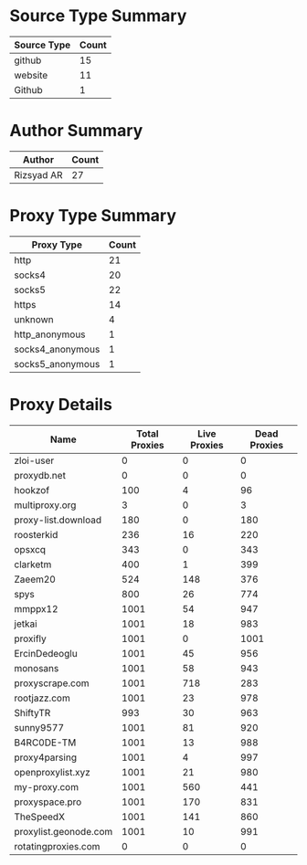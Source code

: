 # Source Type Summary

| Source Type | Count |
|-------------|-------|
| github | 15 |
| website | 11 |
| Github | 1 |


# Author Summary

| Author | Count |
|--------|-------|
| Rizsyad AR | 27 |


# Proxy Type Summary

| Proxy Type | Count |
|------------|-------|
| http | 21 |
| socks4 | 20 |
| socks5 | 22 |
| https | 14 |
| unknown | 4 |
| http_anonymous | 1 |
| socks4_anonymous | 1 |
| socks5_anonymous | 1 |


# Proxy Details

| Name | Total Proxies | Live Proxies | Dead Proxies |
|------|---------------|--------------|---------------|
| zloi-user | 0 | 0 | 0 |
| proxydb.net | 0 | 0 | 0 |
| hookzof | 100 | 4 | 96 |
| multiproxy.org | 3 | 0 | 3 |
| proxy-list.download | 180 | 0 | 180 |
| roosterkid | 236 | 16 | 220 |
| opsxcq | 343 | 0 | 343 |
| clarketm | 400 | 1 | 399 |
| Zaeem20 | 524 | 148 | 376 |
| spys | 800 | 26 | 774 |
| mmppx12 | 1001 | 54 | 947 |
| jetkai | 1001 | 18 | 983 |
| proxifly | 1001 | 0 | 1001 |
| ErcinDedeoglu | 1001 | 45 | 956 |
| monosans | 1001 | 58 | 943 |
| proxyscrape.com | 1001 | 718 | 283 |
| rootjazz.com | 1001 | 23 | 978 |
| ShiftyTR | 993 | 30 | 963 |
| sunny9577 | 1001 | 81 | 920 |
| B4RC0DE-TM | 1001 | 13 | 988 |
| proxy4parsing | 1001 | 4 | 997 |
| openproxylist.xyz | 1001 | 21 | 980 |
| my-proxy.com | 1001 | 560 | 441 |
| proxyspace.pro | 1001 | 170 | 831 |
| TheSpeedX | 1001 | 141 | 860 |
| proxylist.geonode.com | 1001 | 10 | 991 |
| rotatingproxies.com | 0 | 0 | 0 |

